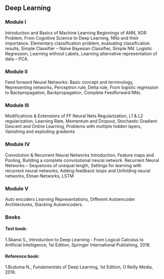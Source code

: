 ## Deep Learning
### Module I
Introduction and Basics of Machine Learning
Beginnings of ANN, XOR Problem, From Cognitive Science to Deep Learning, NNs and their
importance. Elementary classification problem, evaluating classification results, Simple
Classifier – Naïve Bayesian Classifier, Simple NN: Logistic Regression, Learning without
Labels, Learning alternative representation of data – PCA.

### Module II
Feed forward Neural Networks:
Basic concept and terminology, Representing networks, Perceptron rule, Delta rule, From
logistic regression to Backpropagation, Backpropagation, Complete Feedforward NNs.
 
### Module III
Modifications & Extensions of FF Neural Nets
Regularization, L1 & L2 regularization, Learning Rate, Momentum and Dropout, Stochastic
Gradient Descent and Online Learning, Problems with multiple hidden layers, Vanishing and
exploding gradients

### Module IV
Convolution & Recurrent Neural Networks
Introduction, Feature maps and Pooling, Building a complete convolutional neural network.
Recurrent Neural Networks – Sequences of unequal length, Settings for learning with recurrent
neural networks, Adding feedback loops and Unfolding neural networks, Elman Networks,
LSTM

### Module V
Auto encoders
Learning Representations, Different Autoencoder Architectures, Stacking Autoencoders.

### Books
#### Text book:
1.Skansi S., Introduction to Deep Learning - From Logical Calculus to Artificial Intelligence, 1st Edition, Springer International Publishing, 2018.
#### Reference book:
1.Buduma N., Fundamentals of Deep Learning, 1st Edition, O Reilly Media, 2016.